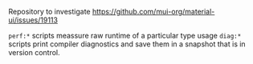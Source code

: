 Repository to investigate https://github.com/mui-org/material-ui/issues/19113

`perf:*` scripts meassure raw runtime of a particular type usage
`diag:*` scripts print compiler diagnostics and save them in a snapshot that is 
in version control.